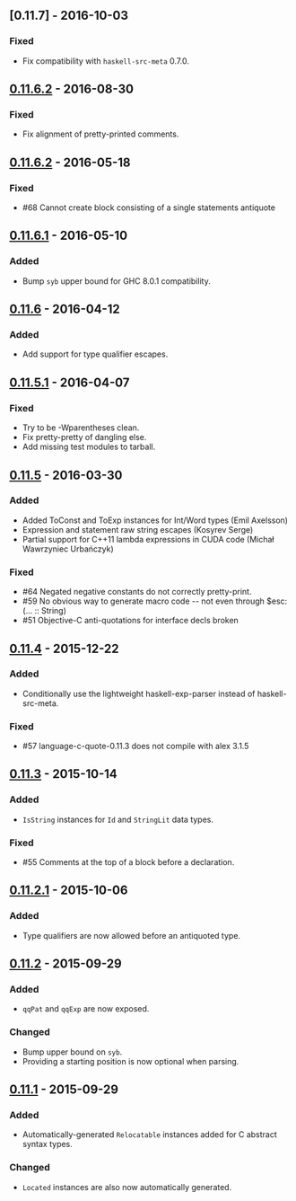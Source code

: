 ## [0.11.7] - 2016-10-03
### Fixed
- Fix compatibility with `haskell-src-meta` 0.7.0.

## [0.11.6.2] - 2016-08-30
### Fixed
- Fix alignment of pretty-printed comments.

## [0.11.6.2] - 2016-05-18
### Fixed
- #68 Cannot create block consisting of a single statements antiquote

## [0.11.6.1] - 2016-05-10
### Added
- Bump `syb` upper bound for GHC 8.0.1 compatibility.

## [0.11.6] - 2016-04-12
### Added
- Add support for type qualifier escapes.

## [0.11.5.1] - 2016-04-07
### Fixed
- Try to be -Wparentheses clean.
- Fix pretty-pretty of dangling else.
- Add missing test modules to tarball.

## [0.11.5] - 2016-03-30
### Added
- Added ToConst and ToExp instances for Int/Word types (Emil Axelsson)
- Expression and statement raw string escapes (Kosyrev Serge)
- Partial support for C++11 lambda expressions in CUDA code (Michał Wawrzyniec Urbańczyk)

### Fixed
- #64 Negated negative constants do not correctly pretty-print.
- #59 No obvious way to generate macro code -- not even through $esc:(... :: String)
- #51 Objective-C anti-quotations for interface decls broken

## [0.11.4] - 2015-12-22
### Added
- Conditionally use the lightweight haskell-exp-parser instead of haskell-src-meta.

### Fixed
- #57 language-c-quote-0.11.3 does not compile with alex 3.1.5

## [0.11.3] - 2015-10-14
### Added
- `IsString` instances for `Id` and `StringLit` data types.

### Fixed
- #55 Comments at the top of a block before a declaration.

## [0.11.2.1] - 2015-10-06
### Added
- Type qualifiers are now allowed before an antiquoted type.

## [0.11.2] - 2015-09-29
### Added
- `qqPat` and `qqExp` are now exposed.

### Changed
- Bump upper bound on `syb`.
- Providing a starting position is now optional when parsing.

## [0.11.1] - 2015-09-29
### Added
- Automatically-generated `Relocatable` instances added for C abstract syntax types.

### Changed
- `Located` instances are also now automatically generated.

[0.11.6.3]: https://github.com/mainland/language-c-quote/compare/language-c-quote-0.11.6.2...language-c-quote-0.11.6.3
[0.11.6.2]: https://github.com/mainland/language-c-quote/compare/language-c-quote-0.11.6.1...language-c-quote-0.11.6.2
[0.11.6.1]: https://github.com/mainland/language-c-quote/compare/language-c-quote-0.11.6...language-c-quote-0.11.6.1
[0.11.6]: https://github.com/mainland/language-c-quote/compare/language-c-quote-0.11.5.1...language-c-quote-0.11.6
[0.11.5.1]: https://github.com/mainland/language-c-quote/compare/language-c-quote-0.11.5...language-c-quote-0.11.5.1
[0.11.5]: https://github.com/mainland/language-c-quote/compare/language-c-quote-0.11.4...language-c-quote-0.11.5
[0.11.4]: https://github.com/mainland/language-c-quote/compare/language-c-quote-0.11.3...language-c-quote-0.11.4
[0.11.3]: https://github.com/mainland/language-c-quote/compare/language-c-quote-0.11.2...language-c-quote-0.11.3
[0.11.2.1]: https://github.com/mainland/language-c-quote/compare/language-c-quote-0.11.2...language-c-quote-0.11.2.1
[0.11.2]: https://github.com/mainland/language-c-quote/compare/language-c-quote-0.11.1...language-c-quote-0.11.2
[0.11.1]: https://github.com/mainland/language-c-quote/compare/language-c-quote-0.11.0.1...language-c-quote-0.11.1
